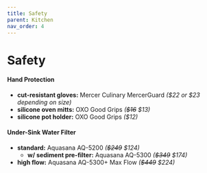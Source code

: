 ```yaml
---
title: Safety
parent: Kitchen
nav_order: 4
---
```

# Safety

#### Hand Protection

- **cut-resistant gloves:** Mercer Culinary MercerGuard *($22 or $23 depending on size)*
- **silicone oven mitts:** OXO Good Grips *(~~$16~~ $13)*
- **silicone pot holder:** OXO Good Grips *($12)*

#### Under-Sink Water Filter

- **standard:** Aquasana AQ-5200 *(~~$249~~ $124)*
	- **w/ sediment pre-filter:** Aquasana AQ-5300 *(~~$349~~ $174)*
- **high flow:** Aquasana AQ-5300+ Max Flow *(~~$449~~ $224)*

